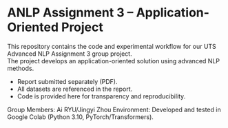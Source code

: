 # ANLP Assignment 3 – Application-Oriented Project

This repository contains the code and experimental workflow for our UTS Advanced NLP Assignment 3 group project.  
The project develops an application-oriented solution using advanced NLP methods.  

- Report submitted separately (PDF).  
- All datasets are referenced in the report.  
- Code is provided here for transparency and reproducibility.  

Group Members: Ai RYU/Jingyi Zhou
Environment: Developed and tested in Google Colab (Python 3.10, PyTorch/Transformers). 
